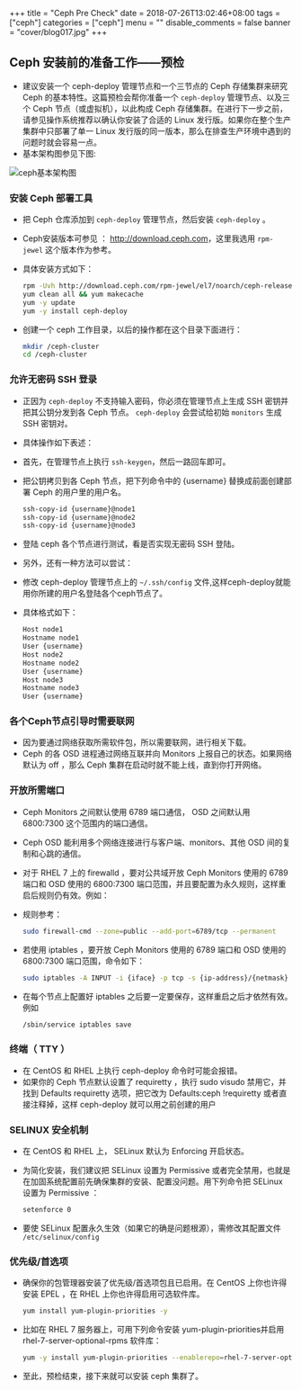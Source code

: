 +++
title = "Ceph Pre Check"
date = 2018-07-26T13:02:46+08:00
tags = ["ceph"]
categories = ["ceph"]
menu = ""
disable_comments = false
banner = "cover/blog017.jpg"
+++
## Ceph 安装前的准备工作——预检
- 建议安装一个 ceph-deploy 管理节点和一个三节点的 Ceph 存储集群来研究 Ceph 的基本特性。这篇预检会帮你准备一个 `ceph-deploy` 管理节点、以及三个 Ceph 节点（或虚拟机），以此构成 Ceph 存储集群。在进行下一步之前，请参见操作系统推荐以确认你安装了合适的 Linux 发行版。如果你在整个生产集群中只部署了单一 Linux 发行版的同一版本，那么在排查生产环境中遇到的问题时就会容易一点。
- 基本架构图参见下图:

![ceph基本架构图](http://p8pht6nl3.bkt.clouddn.com/ceph1.png)

### 安装 Ceph 部署工具
- 把 Ceph 仓库添加到 `ceph-deploy` 管理节点，然后安装 `ceph-deploy` 。
- Ceph安装版本可参见 ： <http://download.ceph.com>，这里我选用 `rpm-jewel` 这个版本作为参考。
- 具体安装方式如下：
  
    ```bash
    rpm -Uvh http://download.ceph.com/rpm-jewel/el7/noarch/ceph-release-1-1.el7.noarch.rpm
    yum clean all && yum makecache
    yum -y update
    yum -y install ceph-deploy
    ```

- 创建一个 ceph 工作目录，以后的操作都在这个目录下面进行：
  
    ```bash
    mkdir /ceph-cluster
    cd /ceph-cluster
    ```

### 允许无密码 SSH 登录
- 正因为 `ceph-deploy` 不支持输入密码，你必须在管理节点上生成 SSH 密钥并把其公钥分发到各 Ceph 节点。 `ceph-deploy` 会尝试给初始 `monitors` 生成 SSH 密钥对。
- 具体操作如下表述：
- 首先，在管理节点上执行 `ssh-keygen`，然后一路回车即可。
- 把公钥拷贝到各 Ceph 节点，把下列命令中的 {username} 替换成前面创建部署 Ceph 的用户里的用户名。
  
    ```bash
    ssh-copy-id {username}@node1
    ssh-copy-id {username}@node2
    ssh-copy-id {username}@node3
    ```

- 登陆 ceph 各个节点进行测试，看是否实现无密码 SSH 登陆。
- 另外，还有一种方法可以尝试：
- 修改 ceph-deploy 管理节点上的 `~/.ssh/config` 文件,这样ceph-deploy就能用你所建的用户名登陆各个ceph节点了。
- 具体格式如下：
  
    ```bash
    Host node1
    Hostname node1
    User {username}
    Host node2
    Hostname node2
    User {username}
    Host node3
    Hostname node3
    User {username}
    ```

### 各个Ceph节点引导时需要联网
- 因为要通过网络获取所需软件包，所以需要联网，进行相关下载。
- Ceph 的各 OSD 进程通过网络互联并向 Monitors 上报自己的状态。如果网络默认为 off ，那么 Ceph 集群在启动时就不能上线，直到你打开网络。

### 开放所需端口
- Ceph Monitors 之间默认使用 6789 端口通信， OSD 之间默认用 6800:7300 这个范围内的端口通信。
- Ceph OSD 能利用多个网络连接进行与客户端、monitors、其他 OSD 间的复制和心跳的通信。
- 对于 RHEL 7 上的 firewalld ，要对公共域开放 Ceph Monitors 使用的 6789 端口和 OSD 使用的 6800:7300 端口范围，并且要配置为永久规则，这样重启后规则仍有效。例如：
- 规则参考：
  
    ```bash
    sudo firewall-cmd --zone=public --add-port=6789/tcp --permanent
    ```

- 若使用 iptables ，要开放 Ceph Monitors 使用的 6789 端口和 OSD 使用的 6800:7300 端口范围，命令如下：

    ```bash
    sudo iptables -A INPUT -i {iface} -p tcp -s {ip-address}/{netmask} --dport 6789 -j ACCEPT
    ```

- 在每个节点上配置好 iptables 之后要一定要保存，这样重启之后才依然有效。例如
  
    ```bash
    /sbin/service iptables save
    ```

### 终端（ TTY ）
- 在 CentOS 和 RHEL 上执行 ceph-deploy 命令时可能会报错。
- 如果你的 Ceph 节点默认设置了 requiretty ，执行 sudo visudo 禁用它，并找到 Defaults requiretty 选项，把它改为 Defaults:ceph !requiretty 或者直接注释掉，这样 ceph-deploy 就可以用之前创建的用户

### SELINUX 安全机制
- 在 CentOS 和 RHEL 上， SELinux 默认为 Enforcing 开启状态。
- 为简化安装，我们建议把 SELinux 设置为 Permissive 或者完全禁用，也就是在加固系统配置前先确保集群的安装、配置没问题。用下列命令把 SELinux 设置为 Permissive ：
  
    ```bash
    setenforce 0
    ```

- 要使 SELinux 配置永久生效（如果它的确是问题根源），需修改其配置文件 `/etc/selinux/config`

### 优先级/首选项
- 确保你的包管理器安装了优先级/首选项包且已启用。在 CentOS 上你也许得安装 EPEL ，在 RHEL 上你也许得启用可选软件库。
  
    ```bash
    yum install yum-plugin-priorities -y
    ```
- 比如在 RHEL 7 服务器上，可用下列命令安装 yum-plugin-priorities并启用 rhel-7-server-optional-rpms 软件库：
  
    ```bash
    yum -y install yum-plugin-priorities --enablerepo=rhel-7-server-optional-rpms
    ```

- 至此，预检结束，接下来就可以安装 ceph 集群了。
